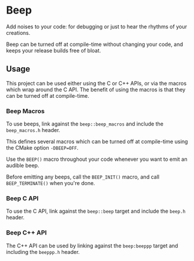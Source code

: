 # Beep

Add noises to your code: for debugging or just to hear the rhythms of your creations.

Beep can be turned off at compile-time without changing your code, and keeps your release builds free of bloat.

## Usage

This project can be used either using the C or C++ APIs, or via the macros which wrap around the C API. The benefit of
using the macros is that they can be turned off at compile-time.

### Beep Macros

To use beeps, link against the `beep::beep_macros` and include the
`beep_macros.h` header.

This defines several macros which can be turned off at compile-time using the CMake option `-DBEEP=OFF`.

Use the `BEEP()` macro throughout your code whenever you want to emit an audible beep.

Before emitting any beeps, call the `BEEP_INIT()` macro, and call
`BEEP_TERMINATE()` when you're done.

### Beep C API

To use the C API, link against the `beep::beep` target and include the `beep.h` header.

### Beep C++ API

The C++ API can be used by linking against the `beep:beeppp` target and including the `beeppp.h` header.
